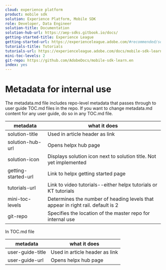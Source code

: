 ```yaml
---
cloud: experience platform
product: mobile sdk
solution: Experience Platform, Mobile SDK
role: Developer, Data Engineer
solution-title: Documentation
solution-hub-url: https://aep-sdks.gitbook.io/docs/
getting-started-title: Experience League
getting-started-url: https://experienceleague.adobe.com/#recommended/solutions/experience-platform
tutorials-title: Tutorials
tutorials-url: https://experienceleague.adobe.com/docs/mobile-sdk-learn/tutorials/overview.html
mini-toc-levels: 2
git-repo: https://github.com/AdobeDocs/mobile-sdk-learn.en
index: yes
---
```


# Metadata for internal use

The metadata.md file includes repo-level metadata that passes through to user guide TOC.md files in the repo. If you want to change metadata.md content for any user guide, do so in any TOC.md file.

| metadata | what it does |
|--- |--- |
| solution-title | Used in article header as link |
| solution-hub-url | Opens helpx hub page |
| solution-icon | Displays solution icon next to solution title. Not yet implemented |
| getting-started-url | Link to helpx getting started page |
| tutorials-url | Link to video tutorials--either helpx tutorials or KT tutorials |
| mini-toc-levels | Determines the number of heading levels that appear in right rail. default is 2 |
| git-repo | Specifies the location of the master repo for internal use |

In TOC.md file

| metadata | what it does |
|--- |--- |
| user-guide-title | Used in article header as link |
| user-guide-url | Opens helpx hub page |
